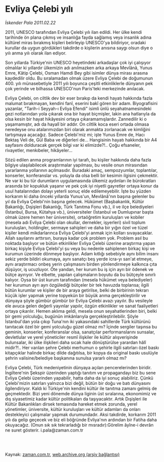 # Evliya Çelebi yılı

*İskender Pala 2011.02.22*

<td class="columnist-detail">
<p>2011, UNESCO tarafından Evliya Çelebi yılı ilan edildi. Her ülke kendi tarihinde ön plana çıkmış ve insanlığa fayda sağlamış veya insanlık adına kültürel miras bırakmış kişileri belirleyip UNESCO'ya bildiriyor, oradaki kurullar da uygun gördükleri takdirde o kişilerin anısına saygı olsun diye o yılı anma yılı olarak ilan ediyor.</p>
<p>
<div id="haberMetinDiv">
<p>Son yıllarda Türkiye'nin UNESCO heyetindeki arkadaşlar çok iyi çalışıyor olmalılar ki yıllardır ülkemizin adı anılmazken arka arkaya Mevlânâ, Yunus Emre, Kâtip Çelebi, Osman Hamdi Bey gibi isimler dünya mirası arasına kaydedilir oldu. Bu sıralamadan olmak üzere Evliya Çelebi de doğumunun 400. yılı münasebetiyle 2011 yılı boyunca çeşitli etkinliklerle dünyanın pek çok yerinde ve bilhassa UNESCO'nun Paris'teki merkezinde anılacak.
<p>Evliya Çelebi, on ciltlik dev bir eser bırakıp da kendi hayatı hakkında fazla malumat bırakmayan, kendini fanî, eserini bakî gören bir adam. Biyografisini yazanlar, "Tarih-i Seyyah-ı Evliya Efendi" isimli ünlü seyahatnamesindeki gezi notlarından yola çıkarak ona bir hayat biçmişler, lakin ana hatlarıyla da olsa kesin bir hayat hikâyesini ortaya çıkaramamışlardır. Zannedilir ki o yaşamamıştır, adı da hayalî bir addır. On ciltlik koca eseri ortada olmasa neredeyse onu atalarımızdan biri olarak anmakta zorlanacak ve kimliğini tartışmaya açacağız. Sadece Çelebi'miz mi; işte Yunus Emre de, Hacı Bektaş Veli de, Gül Baba ve diğerleri de... Hangisinin hayatı hakkında bir A4 sayfasını dolduracak gerçek bilgi var ki elimizde?!.. Çoğu efsaneler, rivayetler, menkıbeler, hikâyeler...
<p>Sözü edilen anma programlarının iyi tarafı, bu kişiler hakkında daha fazla bilgiye ulaşılabilecek araştırmalar yapılması, bu vesile onun mirasından yararlanma yollarının açılmasıdır. Buradaki amaç, sempozyumlar, toplantılar, konserler, konferanslar vs. yoluyla da olsa belli bir kesimin ilgisini çekmektir. Ne var ki bu tür durumların uygulamasında ülkemiz aydınları ile bürokratları arasında bir kopukluk yaşanır ve pek çok iyi niyetli gayretler ortaya konur da usul hatalarından dolayı yeterli sonuç elde edilemeyebilir. İşte bu yüzden korkarım ki daha önceki yıllarda Yunus'un, Mevlânâ'nın başına gelenler bu yıl da Evliya Çelebi'nin başına gelecek. Hükümet (Başbakanlık, Kültür Bakanlığı, Dışişleri Bakanlığı, Türk Tanıtma Fonu vb.), il ve ilçe belediyeleri (İstanbul, Bursa, Kütahya vb.), üniversiteler (İstanbul ve Dumlupınar başta olmak üzere hemen her üniversite), ortaöğretim kuruluşları ve kobiler (mesela adı Evliya Çelebi olan okullar, dernekler, işyerleri) sivil toplum kuruluşları, holdingler, sermaye sahipleri ve daha bir yığın özel ve tüzel kişiler kendi mikdarlarınca Evliya Çelebi'yi anmak için kolları sıvayacaklar. Allah sayılarını arttırsın, buraya kadar çok problem yok. Problem asıl bu noktada başlıyor ve bütün etkinlikler Evliya Çelebi üzerine araştırma yapan birkaç kişiyle Evliya Çelebi'yi şu veya bu nedenle sahiplenen birkaç kişi ve kurumun üzerinde dönmeye başlıyor. Adam kıtlığı sebebiyle aynı bilim insanı sekiz yerde bildiri okumaya, aynı sanatçı beş yerde icra-yı san'at etmeye, aynı araştırmacı onbeş yerin çalışmasını birden yönlendirmeye kalkınca çıta düşüyor, iş ucuzluyor. Öte yandan, her kurum bu iş için ayrı bir ödenek ve bütçe ayırıyor. Ve elbette, yapılan çalışmaların boyutu da bu bütçeyle sınırlı kalıyor. Oysa bir üst kurum tarafından (mesela hükümet veya belediyeler) her kurumun ayrı ayrı özgülediği bütçeler bir tek havuzda toplansa; ilgili bütün kurumlar ve kişiler de bir araya getirilse, belki de birbirinin tekrarı küçük işler yapmak yerine topyekün bir büyük anma gerçekleştirilir ve dünyaya şöyle gümbür gümbür bir Evliya Çelebi avazı yayılır. Bu vesileyle ele avuca gelen değerli yayınlar yapılır, özgün etkinlikler ve sanat faaliyetleri ortaya çıkarılır. Hemen aklıma geldi, mesela onun seyahatlerinden biri, belki bir gemi yolculuğu, bugünün imkânlarıyla gerçekleştirilebilir. Şöyle İstanbul'dan yola çıkıp Tuna'nın iki yakasındaki sahillerde Türk kültürünü tanıtacak özel bir gemi yolculuğu güzel olmaz mı? İçinde sergiler taşınsa bu geminin, konserler, konferanslar olsa, sanatçılar performanslarını sunsalar, devletlular ve yerel yöneticiler resmî ilişkiler ile kültür alışverişinde bulunsalar, iki ülke ilişkileri daha sıcak hale dönüştürülse yarardan hâlî midir?!.. Her varılan şehre Çelebi merhumun o şehirle ilgili satırları özel baskı kitapçıklar halinde birkaç dilde dağıtılsa, bir kopya da original baskı usulüyle şehrin valisine/belediye başkanına sunulsa yararlı olmaz mı?
<p>Evliya Çelebi, Türk medeniyetinin dünyaya açılan pencerelerinden biridir. İngiltere'nin Şekspir üzerinden yaptığı tanıtım ve propagandayı biz bu sene Evliya Çelebi üzerinden yapabilir, hatta daha da iyi sonuç alabiliriz. Çünkü Çelebi'mizin satırları yalnızca bizi değil, bütün bir doğu ve batı dünyasını ilgilendiriyor. Kaldı ki Türkiye'nin kendini kültür ile tanıtma zamanı gelmiş de geçmektedir. Bizi yeni dönemde dünya liginin üst sıralarına, ekonomimiz ve dış siyasetimiz kadar kültür politikaları da taşıyacaktır. Artık Dışişleri ile Kültür Bakanlıkları dirsek temasında hareket etmek zorunda, yerel yönetimler, üniversite, kültür kuruluşları ve kültür adamları da onları destekleyici çalışmalar yapmak durumundadır. Aksi takdirde, korkarım 2011 yılı da gelip geçecek ve biz eli böğründe Evliya'nın ardından bir Fatiha daha okuyacağız. (Onun sık sık tekrarladığı bir mısradır):Görelim âyîne-i devrân ne suret gösterir. i.pala@zaman.com.tr</p></p></p></p></div>
</p>


<p><br>
		 </br></p></td>

Kaynak: [zaman.com.tr](http://zaman.com.tr/yazar.do?yazino=1097019), [web.archive.org (arşiv bağlantısı)](http://web.archive.org/web/20110504131507/http://www.zaman.com.tr:80/yazar.do?yazino=1097019)
